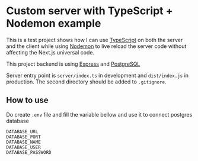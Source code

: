 # Custom server with TypeScript + Nodemon example

This is a test project shows how I can use [TypeScript](https://typescriptlang.com) on both the server and the client while using [Nodemon](https://nodemon.io/) to live reload the server code without affecting the Next.js universal code.

This project backend is using [Express](https://expressjs.com/) and [PostgreSQL](https://www.postgresql.org/)

Server entry point is `server/index.ts` in development and `dist/index.js` in production.
The second directory should be added to `.gitignore`.

## How to use
Do create `.env` file and fill the variable bellow and use it to connect postgres database
```
DATABASE_URL
DATABASE_PORT
DATABASE_NAME
DATABASE_USER
DATABASE_PASSWORD
```
